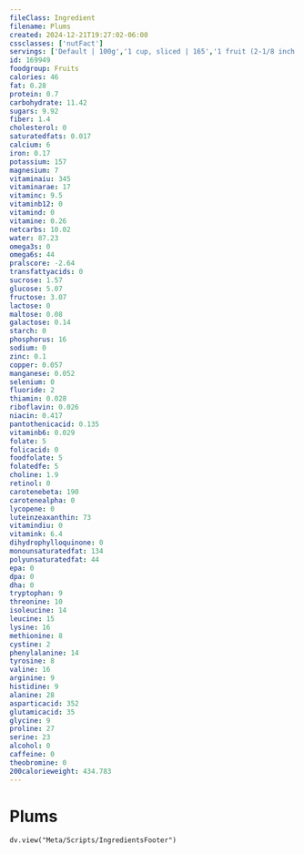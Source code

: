 ```yaml
---
fileClass: Ingredient
filename: Plums
created: 2024-12-21T19:27:02-06:00
cssclasses: ['nutFact']
servings: ['Default | 100g','1 cup, sliced | 165','1 fruit (2-1/8 inch dia) | 66','1 nlea serving | 151']
id: 169949
foodgroup: Fruits
calories: 46
fat: 0.28
protein: 0.7
carbohydrate: 11.42
sugars: 9.92
fiber: 1.4
cholesterol: 0
saturatedfats: 0.017
calcium: 6
iron: 0.17
potassium: 157
magnesium: 7
vitaminaiu: 345
vitaminarae: 17
vitaminc: 9.5
vitaminb12: 0
vitamind: 0
vitamine: 0.26
netcarbs: 10.02
water: 87.23
omega3s: 0
omega6s: 44
pralscore: -2.64
transfattyacids: 0
sucrose: 1.57
glucose: 5.07
fructose: 3.07
lactose: 0
maltose: 0.08
galactose: 0.14
starch: 0
phosphorus: 16
sodium: 0
zinc: 0.1
copper: 0.057
manganese: 0.052
selenium: 0
fluoride: 2
thiamin: 0.028
riboflavin: 0.026
niacin: 0.417
pantothenicacid: 0.135
vitaminb6: 0.029
folate: 5
folicacid: 0
foodfolate: 5
folatedfe: 5
choline: 1.9
retinol: 0
carotenebeta: 190
carotenealpha: 0
lycopene: 0
luteinzeaxanthin: 73
vitamindiu: 0
vitamink: 6.4
dihydrophylloquinone: 0
monounsaturatedfat: 134
polyunsaturatedfat: 44
epa: 0
dpa: 0
dha: 0
tryptophan: 9
threonine: 10
isoleucine: 14
leucine: 15
lysine: 16
methionine: 8
cystine: 2
phenylalanine: 14
tyrosine: 8
valine: 16
arginine: 9
histidine: 9
alanine: 28
asparticacid: 352
glutamicacid: 35
glycine: 9
proline: 27
serine: 23
alcohol: 0
caffeine: 0
theobromine: 0
200calorieweight: 434.783
---
```


# Plums

```dataviewjs
dv.view("Meta/Scripts/IngredientsFooter")
```